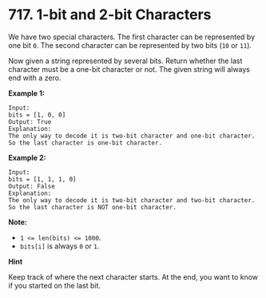 # 717. 1-bit and 2-bit Characters

We have two special characters. The first character can be represented by one
bit `0`. The second character can be represented by two bits (`10` or `11`).

Now given a string represented by several bits. Return whether the last
character must be a one-bit character or not. The given string will always
end with a zero.

__Example 1:__

```
Input: 
bits = [1, 0, 0]
Output: True
Explanation: 
The only way to decode it is two-bit character and one-bit character. So the last character is one-bit character.
```

__Example 2:__

```
Input: 
bits = [1, 1, 1, 0]
Output: False
Explanation: 
The only way to decode it is two-bit character and two-bit character. So the last character is NOT one-bit character.
```

__Note:__

* `1 <= len(bits) <= 1000`.
* `bits[i]` is always `0` or `1`.

__Hint__

Keep track of where the next character starts. At the end, you want to know if
you started on the last bit.
